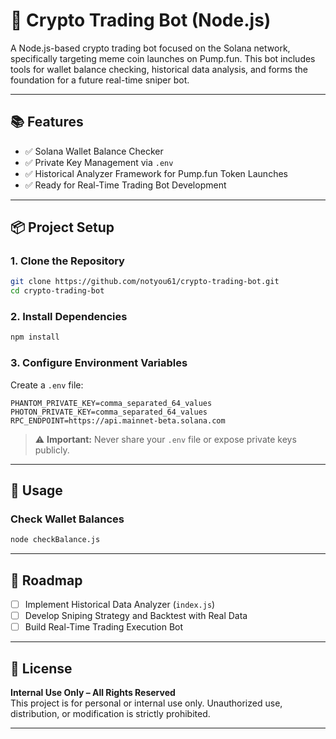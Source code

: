 # 🚀 Crypto Trading Bot (Node.js)

A Node.js-based crypto trading bot focused on the Solana network, specifically targeting meme coin launches on Pump.fun. This bot includes tools for wallet balance checking, historical data analysis, and forms the foundation for a future real-time sniper bot.

---

## 📚 Features

- ✅ Solana Wallet Balance Checker  
- ✅ Private Key Management via `.env`  
- ✅ Historical Analyzer Framework for Pump.fun Token Launches  
- ✅ Ready for Real-Time Trading Bot Development  

---

## 📦 Project Setup

### 1. Clone the Repository

```bash
git clone https://github.com/notyou61/crypto-trading-bot.git
cd crypto-trading-bot
```

### 2. Install Dependencies

```bash
npm install
```

### 3. Configure Environment Variables

Create a `.env` file:

```env
PHANTOM_PRIVATE_KEY=comma_separated_64_values
PHOTON_PRIVATE_KEY=comma_separated_64_values
RPC_ENDPOINT=https://api.mainnet-beta.solana.com
```

> ⚠️ **Important:** Never share your `.env` file or expose private keys publicly.

---

## 🚀 Usage

### Check Wallet Balances

```bash
node checkBalance.js
```

---

## 📅 Roadmap

- [ ] Implement Historical Data Analyzer (`index.js`)
- [ ] Develop Sniping Strategy and Backtest with Real Data
- [ ] Build Real-Time Trading Execution Bot

---

## 📄 License

**Internal Use Only – All Rights Reserved**  
This project is for personal or internal use only. Unauthorized use, distribution, or modification is strictly prohibited.

---
